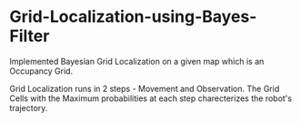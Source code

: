 # Grid-Localization-using-Bayes-Filter
Implemented Bayesian Grid Localization on a given map which is an Occupancy Grid.

Grid Localization runs in 2 steps - Movement and Observation. The Grid Cells with the Maximum probabilities at each step charecterizes the robot's trajectory.
